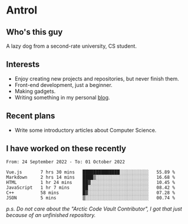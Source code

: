 # Antrol

## Who's this guy

A lazy dog from a second-rate university, CS student.

## Interests

* Enjoy creating new projects and repositories, but never finish them.
* Front-end development, just a beginner.
* Making gadgets.
* Writing something in my personal [blog](https://blog.antrol.xyz/).

## Recent plans

* Write some introductory articles about Computer Science.

<!--
* Try to develop a website for [Anime4KCPP](https://github.com/TianZerL/Anime4KCPP).
* Develop a Markdown renderer which user can customize its css, of course it is GUI-based.~~(If I could finish  it before getting bored)~~
* Work with my [teammates](https://github.com/SWJTU-Lazy-Dogs).
* Find something interests me, as a hobby after finishing my ~~boring~~ homework.
-->

## I have worked on these recently

<!--START_SECTION:waka-->

```text
From: 24 September 2022 - To: 01 October 2022

Vue.js       7 hrs 30 mins   ██████████████░░░░░░░░░░░   55.89 %
Markdown     2 hrs 14 mins   ████▒░░░░░░░░░░░░░░░░░░░░   16.68 %
HTML         1 hr 24 mins    ██▓░░░░░░░░░░░░░░░░░░░░░░   10.45 %
JavaScript   1 hr 7 mins     ██░░░░░░░░░░░░░░░░░░░░░░░   08.42 %
C++          58 mins         █▓░░░░░░░░░░░░░░░░░░░░░░░   07.28 %
JSON         5 mins          ▒░░░░░░░░░░░░░░░░░░░░░░░░   00.74 %
```

<!--END_SECTION:waka-->

*p.s.  Do not care about the "Arctic Code Vault Contributor", I got that just because of an unfinished repository.*

<!--
**qzmlgfj/qzmlgfj** is a ✨ _special_ ✨ repository because its `README.md` (this file) appears on your GitHub profile.

Here are some ideas to get you started:

- 🔭 I’m currently working on ...
- 🌱 I’m currently learning ...
- 👯 I’m looking to collaborate on ...
- 🤔 I’m looking for help with ...
- 💬 Ask me about ...
- 📫 How to reach me: ...
- 😄 Pronouns: ...
- ⚡ Fun fact: ...
-->
